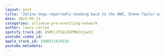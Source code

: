```yaml
---
layout: post
title: "Zelina Vega reportedly heading back to the WWE, Shane Taylor want to face Jon Moxley and more!"
date: 2021-05-13
categories: alliance-pro-wrestling-network
author: lewis-carlan
spotify_track_id: 65WhjJT5QiZGPMWJojyw31
youtube_video_id: 
apple_track_id: 1000521629159
youtube_metadata: 
---
```

